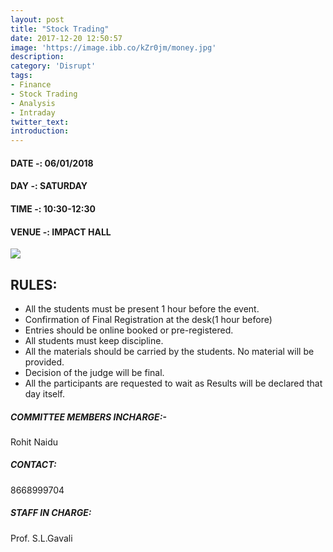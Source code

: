 ```yaml
---
layout: post
title: "Stock Trading"
date: 2017-12-20 12:50:57
image: 'https://image.ibb.co/kZr0jm/money.jpg'
description:
category: 'Disrupt'
tags:
- Finance
- Stock Trading
- Analysis
- Intraday
twitter_text:
introduction:
---
```

#### DATE -: 06/01/2018
#### DAY -: SATURDAY                                              
#### TIME -:  10:30-12:30
#### VENUE -:  IMPACT HALL

[<img src="https://image.ibb.co/gdyPVG/register_now_red.png">](https://goo.gl/forms/xRDuHea1OSUnckMo2)


## RULES:

* All the students must be present 1 hour before the event.
* Confirmation of Final Registration at the desk(1 hour before)
* Entries should be online booked or pre-registered.
* All students must keep discipline.
* All the materials should be carried by the students. No material will be provided.
* Decision of the judge will be final.
* All the participants are requested to wait as Results will be declared that day itself.


##### COMMITTEE MEMBERS INCHARGE:-
Rohit Naidu										

##### CONTACT: 
8668999704

##### STAFF IN CHARGE: 
Prof. S.L.Gavali

